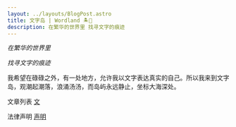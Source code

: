 ```yaml
---
layout: ../layouts/BlogPost.astro
title: 文字岛 | Wordland 🏝️📜
description: 在繁华的世界里 找寻文字的痕迹
---
```


*在繁华的世界里*

*找寻文字的痕迹*

我希望在碌碌之外，有一处地方，允许我以文字表达真实的自己。所以我来到文字岛，观潮起潮落，浪涌汤汤，而岛屿永远静止，坐标大海深处。

  文章列表 [文](/words)

  法律声明 [声明](/declarations)
